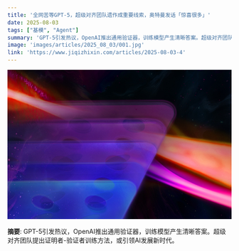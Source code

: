 ```yaml
---
title: '全网苦等GPT-5，超级对齐团队遗作成重要线索，奥特曼发话「惊喜很多」'
date: 2025-08-03
tags: ["基模", "Agent"]
summary: 'GPT-5引发热议，OpenAI推出通用验证器，训练模型产生清晰答案。超级对齐团队提出证明者-验证者训练方法，或引领AI发展新时代。'
image: 'images/articles/2025_08_03/001.jpg'
link: 'https://www.jiqizhixin.com/articles/2025-08-03-4'
---
```

![全网苦等GPT-5，超级对齐团队遗作成重要线索，奥特曼发话「惊喜很多」](images/articles/2025_08_03/001.jpg)

**摘要**: GPT-5引发热议，OpenAI推出通用验证器，训练模型产生清晰答案。超级对齐团队提出证明者-验证者训练方法，或引领AI发展新时代。
